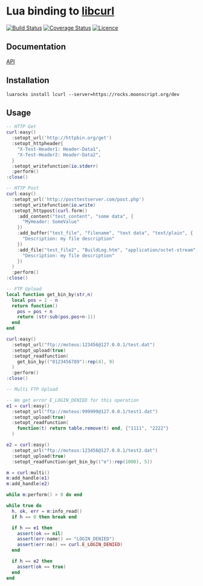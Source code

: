 # Lua binding to [libcurl](http://curl.haxx.se/libcurl)
[![Build Status](https://travis-ci.org/moteus/lua-lcurl.png?branch=master)](https://travis-ci.org/moteus/lua-lcurl)
[![Coverage Status](https://coveralls.io/repos/moteus/lua-lcurl/badge.png?branch=master)](https://coveralls.io/r/moteus/lua-lcurl?branch=master)
[![Licence](http://img.shields.io/badge/Licence-MIT-brightgreen.svg)](LICENSE)

## Documentation
[API](http://moteus.github.com/lcurl)

## Installation

```
luarocks install lcurl --server=https://rocks.moonscript.org/dev
```

## Usage

```Lua
-- HTTP Get
curl:easy()
  :setopt_url('http://httpbin.org/get')
  :setopt_httpheader{
    "X-Test-Header1: Header-Data1",
    "X-Test-Header2: Header-Data2",
  }
  :setopt_writefunction(io.stderr)
  :perform()
:close()
```

```Lua
-- HTTP Post
curl:easy()
  :setopt_url('http://posttestserver.com/post.php')
  :setopt_writefunction(io.write)
  :setopt_httppost(curl.form()
    :add_content("test_content", "some data", {
      "MyHeader: SomeValue"
    })
    :add_buffer("test_file", "filename", "text data", "text/plain", {
      "Description: my file description"
    })
    :add_file("test_file2", "BuildLog.htm", "application/octet-stream", {
      "Description: my file description"
    })
  )
  :perform()
:close()
```

```Lua
-- FTP Upload
local function get_bin_by(str,n)
  local pos = 1 - n
  return function()
    pos = pos + n
    return (str:sub(pos,pos+n-1))
  end
end

curl:easy()
  :setopt_url("ftp://moteus:123456@127.0.0.1/test.dat")
  :setopt_upload(true)
  :setopt_readfunction(
    get_bin_by(("0123456789"):rep(4), 9)
  )
  :perform()
:close()
```

```Lua
-- Multi FTP Upload

-- We get error E_LOGIN_DENIED for this operation
e1 = curl:easy()
  :setopt_url("ftp://moteus:999999@127.0.0.1/test1.dat")
  :setopt_upload(true)
  :setopt_readfunction(
    function(t) return table.remove(t) end, {"1111", "2222"}
  )

e2 = curl:easy()
  :setopt_url("ftp://moteus:123456@127.0.0.1/test2.dat")
  :setopt_upload(true)
  :setopt_readfunction(get_bin_by(("e"):rep(1000), 5))

m = curl:multi()
m:add_handle(e1)
m:add_handle(e2)

while m:perform() > 0 do end

while true do
  h, ok, err = m:info_read()
  if h == 0 then break end

  if h == e1 then 
    assert(ok == nil)
    assert(err:name() == "LOGIN_DENIED")
    assert(err:no() == curl.E_LOGIN_DENIED)
  end

  if h == e2 then 
    assert(ok == true)
  end
end
```

